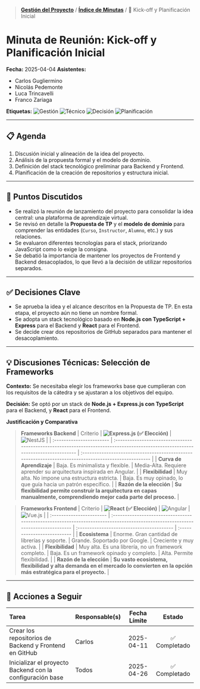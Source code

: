> **[Gestión del Proyecto](../README.md)** / **[Índice de Minutas](./README.md)** / 📄 Kick-off y Planificación Inicial

# Minuta de Reunión: Kick-off y Planificación Inicial

**Fecha:** 2025-04-04
**Asistentes:**

- Carlos Gugliermino
- Nicolás Pedemonte
- Luca Trincavelli
- Franco Zariaga

**Etiquetas:** ![Gestión](https://img.shields.io/badge/GESTIÓN-fd7e14?style=for-the-badge) ![Técnico](https://img.shields.io/badge/TÉCNICO-007bff?style=for-the-badge) ![Decisión](https://img.shields.io/badge/DECISIÓN-28a745?style=for-the-badge) ![Planificación](https://img.shields.io/badge/PLANIFICACIÓN-17a2b8?style=for-the-badge)

---

## 📋 Agenda

1.  Discusión inicial y alineación de la idea del proyecto.
2.  Análisis de la propuesta formal y el modelo de dominio.
3.  Definición del stack tecnológico preliminar para Backend y Frontend.
4.  Planificación de la creación de repositorios y estructura inicial.

---

## 💬 Puntos Discutidos

- Se realizó la reunión de lanzamiento del proyecto para consolidar la idea central: una plataforma de aprendizaje virtual.
- Se revisó en detalle la **Propuesta de TP** y el **modelo de dominio** para comprender las entidades (`Curso`, `Instructor`, `Alumno`, etc.) y sus relaciones.
- Se evaluaron diferentes tecnologías para el stack, priorizando JavaScript como lo exige la consigna.
- Se debatió la importancia de mantener los proyectos de Frontend y Backend desacoplados, lo que llevó a la decisión de utilizar repositorios separados.

---

## ✅ Decisiones Clave

- Se aprueba la idea y el alcance descritos en la Propuesta de TP. En esta etapa, el proyecto aún no tiene un nombre formal.
- Se adopta un stack tecnológico basado en **Node.js con TypeScript + Express** para el Backend y **React** para el Frontend.
- Se decide crear dos repositorios de GitHub separados para mantener el desacoplamiento.

---

## 💡 Discusiones Técnicas: Selección de Frameworks

**Contexto:**
Se necesitaba elegir los frameworks base que cumplieran con los requisitos de la cátedra y se ajustaran a los objetivos del equipo.

**Decisión:**
Se optó por un stack de **Node.js + Express.js con TypeScript** para el Backend, y **React** para el Frontend.

**Justificación y Comparativa**

> **Frameworks Backend**
> | Criterio | **![Express.js](https://img.shields.io/badge/Express.js-000000?style=for-the-badge&logo=express&logoColor=white) (✅ Elección)** | ![NestJS](https://img.shields.io/badge/NestJS-E0234E?style=for-the-badge&logo=nestjs&logoColor=white) |
> | :----------------------- | :------------------------------------------------------------------------------------------------------------------------------- | :---------------------------------------------------------------------------------------------------- |
> | **Curva de Aprendizaje** | Baja. Es minimalista y flexible. | Media-Alta. Requiere aprender su arquitectura inspirada en Angular. |
> | **Flexibilidad** | Muy alta. No impone una estructura estricta. | Baja. Es muy opinado, lo que guía hacia un patrón específico. |
> | **Razón de la elección** | **Su flexibilidad permite construir la arquitectura en capas manualmente, comprendiendo mejor cada parte del proceso.** |

> **Frameworks Frontend**
> | Criterio | **![React](https://img.shields.io/badge/React-20232A?style=for-the-badge&logo=react&logoColor=61DAFB) (✅ Elección)** | ![Angular](https://img.shields.io/badge/Angular-DD0031?style=for-the-badge&logo=angular&logoColor=white) | ![Vue.js](https://img.shields.io/badge/Vue.js-35495E?style=for-the-badge&logo=vue.js&logoColor=4FC08D) |
> | :----------------------- | :------------------------------------------------------------------------------------------------------------------------------ | :---------------------------------------- | :-------------------------- |
> | **Ecosistema** | Enorme. Gran cantidad de librerías y soporte. | Grande. Soportado por Google. | Creciente y muy activa. |
> | **Flexibilidad** | Muy alta. Es una librería, no un framework completo. | Baja. Es un framework opinado y completo. | Alta. Permite flexibilidad. |
> | **Razón de la elección** | **Su vasto ecosistema, flexibilidad y alta demanda en el mercado lo convierten en la opción más estratégica para el proyecto.** |

---

## 🚀 Acciones a Seguir

| Tarea                                                     | Responsable(s) | Fecha Límite |    Estado     |
| :-------------------------------------------------------- | :------------- | :----------: | :-----------: |
| Crear los repositorios de Backend y Frontend en GitHub    | Carlos         |  2025-04-11  | ✅ Completado |
| Inicializar el proyecto Backend con la configuración base | Todos          |  2025-04-26  | ✅ Completado |
